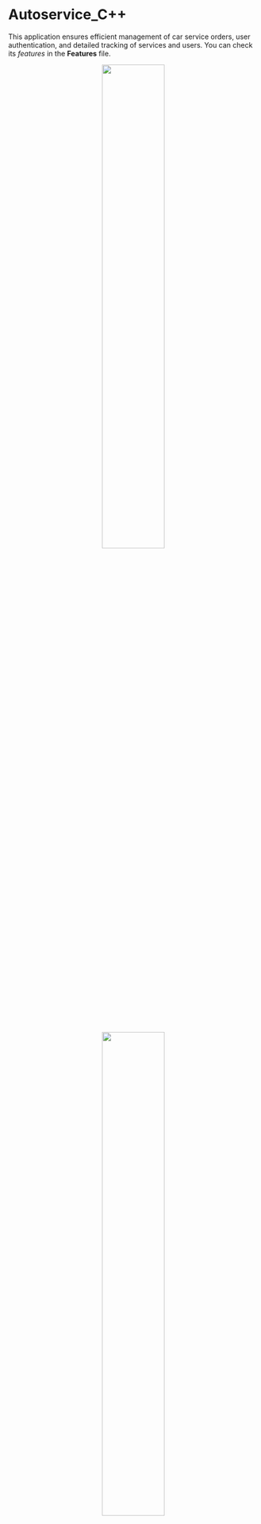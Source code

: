 # Autoservice_C++
This application ensures efficient management of car service orders, user authentication, and detailed tracking of services and users. You can check its *features* in the **Features** file.

<div style="text-align: center;">
  <img src="https://github.com/user-attachments/assets/7318bf03-6df2-49a7-9cdc-32ce223859b5" width="50%" />
  <img src="https://github.com/user-attachments/assets/bc928e8a-2b92-4786-9d26-ddd5378a0d92" width="50%" />
</div>


